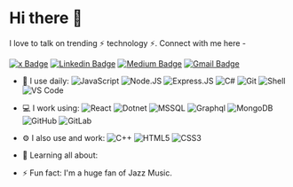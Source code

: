 # Hi there 👋

I love to talk on trending ⚡ technology ⚡.
Connect with me here -

[![x Badge](https://img.shields.io/badge/-x-black?style=plastic&logo=x&logoColor=white&link=https://x.com/moses-cheboy/)](https://x.com/moses_cheboy)
[![Linkedin Badge](https://img.shields.io/badge/-LinkedIn-blue?style=plastic&logo=Linkedin&logoColor=white&link=https://www.linkedin.com/in/moses-cheboi/)](https://www.linkedin.com/in/moses-cheboi/)
[![Medium Badge](https://img.shields.io/badge/-Medium-black?style=plastic&labelColor=000000&logo=Medium&link=https://medium.com/@moscheb96/)](https://medium.com/@moscheb96)
[![Gmail Badge](https://img.shields.io/badge/-Gmail-c14438?style=plastic&logo=Gmail&logoColor=white&link=mailto:moscheb96@gmail.com)](mailto:moscheb96@gmail.com)

- 🚀 I use daily:
  ![JavaScript](https://img.shields.io/badge/-JavaScript-black?style=plastic&logo=javascript)
  ![Node.JS](https://img.shields.io/badge/-Node.JS-black?style=plastic&logo=Node.js)
  ![Express.JS](https://img.shields.io/badge/-Express.JS-c7b198?style=plastic&logo=Express.JS)
  ![C#](https://img.shields.io/badge/-Csharp-8fcfd1?style=plastic&logo=Csharp)
  ![Git](https://img.shields.io/badge/-Git-black?style=plastic&logo=git)
  ![Shell](https://img.shields.io/badge/-Shell-blasck?style=plastic&logo=Shell)
  ![VS Code](https://img.shields.io/badge/-VS%20Code-007ACC?style=plastic&logo=visual-studio-code)
- 💻 I work using:
  ![React](https://img.shields.io/badge/-React-3b2e5a?style=plastic&logo=react)
  ![Dotnet](https://img.shields.io/badge/-DotNet-092E20?style=plastic&logo=dotnet)
  ![MSSQL](https://img.shields.io/badge/-MsSQL-336791?style=plastic&logo=msssql)
  ![Graphql](https://img.shields.io/badge/-Graphql-E10098?style=plastic&logo=Graphql)
  ![MongoDB](https://img.shields.io/badge/-MongoDB-black?style=plastic&logo=mongodb)
  ![GitHub](https://img.shields.io/badge/-GitHub-181717?style=plastic&logo=github)
  ![GitLab](https://img.shields.io/badge/-GitLab-FCA121?style=plastic&logo=gitlab)
- ⚙️ I also use and work: ![C++](https://img.shields.io/badge/-C++-00599C?style=plastic&logo=c)
  ![HTML5](https://img.shields.io/badge/-HTML5-E34F26?style=plastic&logo=html5&logoColor=white)
  ![CSS3](https://img.shields.io/badge/-CSS3-1572B6?style=plastic&logo=css3)
- 🌱 Learning all about:
 
- ⚡️ Fun fact: I'm a huge fan of Jazz Music.
